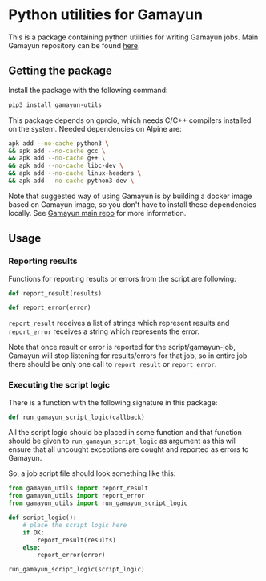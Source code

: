 # Python utilities for Gamayun

This is a package containing python utilities for writing Gamayun jobs. 
Main Gamayun repository can be found [here](https://github.com/ivan-brko/Gamayun).

## Getting the package

Install the package with the following command:
```bash
pip3 install gamayun-utils
```

This package depends on gprcio, which needs C/C++ compilers installed on the system.
Needed dependencies on Alpine are:
```sh
apk add --no-cache python3 \
&& apk add --no-cache gcc \
&& apk add --no-cache g++ \
&& apk add --no-cache libc-dev \
&& apk add --no-cache linux-headers \
&& apk add --no-cache python3-dev \
```
Note that suggested way of using Gamayun is by building a docker image based on Gamayun image, so you don't have to install these dependencies locally. See [Gamayun main repo](https://github.com/ivan-brko/Gamayun) for more information.

## Usage

### Reporting results

Functions for reporting results or errors from the script are following:

```python
def report_result(results)
```
```python
def report_error(error)
```

```report_result``` receives a list of strings which represent results and ```report_error``` receives a string which represents the error.

Note that once result or error is reported for the script/gamayun-job, Gamayun will stop listening for results/errors for that job, so in entire job there should be only one call to ```report_result``` or ```report_error```.

### Executing the script logic

There is a function with the following signature in this package:
```python 
def run_gamayun_script_logic(callback)
```

All the script logic should be placed in some function and that function should be given to ```run_gamayun_script_logic``` as argument as this will ensure that all uncought exceptions are cought and reported as errors to Gamayun. 

So, a job script file should look something like this:
```python
from gamayun_utils import report_result
from gamayun_utils import report_error
from gamayun_utils import run_gamayun_script_logic

def script_logic():
    # place the script logic here
    if OK:
        report_result(results)
    else:
        report_error(error)

run_gamayun_script_logic(script_logic)
```